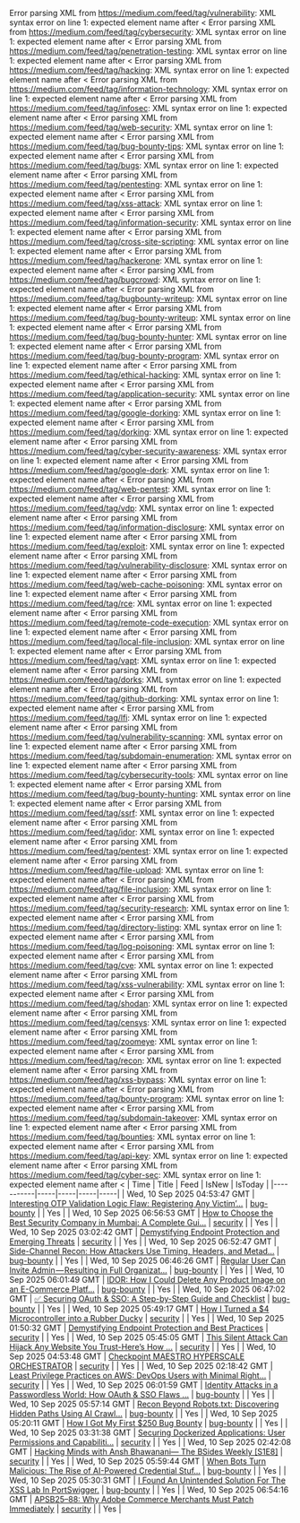 Error parsing XML from https://medium.com/feed/tag/vulnerability: XML syntax error on line 1: expected element name after <
Error parsing XML from https://medium.com/feed/tag/cybersecurity: XML syntax error on line 1: expected element name after <
Error parsing XML from https://medium.com/feed/tag/penetration-testing: XML syntax error on line 1: expected element name after <
Error parsing XML from https://medium.com/feed/tag/hacking: XML syntax error on line 1: expected element name after <
Error parsing XML from https://medium.com/feed/tag/information-technology: XML syntax error on line 1: expected element name after <
Error parsing XML from https://medium.com/feed/tag/infosec: XML syntax error on line 1: expected element name after <
Error parsing XML from https://medium.com/feed/tag/web-security: XML syntax error on line 1: expected element name after <
Error parsing XML from https://medium.com/feed/tag/bug-bounty-tips: XML syntax error on line 1: expected element name after <
Error parsing XML from https://medium.com/feed/tag/bugs: XML syntax error on line 1: expected element name after <
Error parsing XML from https://medium.com/feed/tag/pentesting: XML syntax error on line 1: expected element name after <
Error parsing XML from https://medium.com/feed/tag/xss-attack: XML syntax error on line 1: expected element name after <
Error parsing XML from https://medium.com/feed/tag/information-security: XML syntax error on line 1: expected element name after <
Error parsing XML from https://medium.com/feed/tag/cross-site-scripting: XML syntax error on line 1: expected element name after <
Error parsing XML from https://medium.com/feed/tag/hackerone: XML syntax error on line 1: expected element name after <
Error parsing XML from https://medium.com/feed/tag/bugcrowd: XML syntax error on line 1: expected element name after <
Error parsing XML from https://medium.com/feed/tag/bugbounty-writeup: XML syntax error on line 1: expected element name after <
Error parsing XML from https://medium.com/feed/tag/bug-bounty-writeup: XML syntax error on line 1: expected element name after <
Error parsing XML from https://medium.com/feed/tag/bug-bounty-hunter: XML syntax error on line 1: expected element name after <
Error parsing XML from https://medium.com/feed/tag/bug-bounty-program: XML syntax error on line 1: expected element name after <
Error parsing XML from https://medium.com/feed/tag/ethical-hacking: XML syntax error on line 1: expected element name after <
Error parsing XML from https://medium.com/feed/tag/application-security: XML syntax error on line 1: expected element name after <
Error parsing XML from https://medium.com/feed/tag/google-dorking: XML syntax error on line 1: expected element name after <
Error parsing XML from https://medium.com/feed/tag/dorking: XML syntax error on line 1: expected element name after <
Error parsing XML from https://medium.com/feed/tag/cyber-security-awareness: XML syntax error on line 1: expected element name after <
Error parsing XML from https://medium.com/feed/tag/google-dork: XML syntax error on line 1: expected element name after <
Error parsing XML from https://medium.com/feed/tag/web-pentest: XML syntax error on line 1: expected element name after <
Error parsing XML from https://medium.com/feed/tag/vdp: XML syntax error on line 1: expected element name after <
Error parsing XML from https://medium.com/feed/tag/information-disclosure: XML syntax error on line 1: expected element name after <
Error parsing XML from https://medium.com/feed/tag/exploit: XML syntax error on line 1: expected element name after <
Error parsing XML from https://medium.com/feed/tag/vulnerability-disclosure: XML syntax error on line 1: expected element name after <
Error parsing XML from https://medium.com/feed/tag/web-cache-poisoning: XML syntax error on line 1: expected element name after <
Error parsing XML from https://medium.com/feed/tag/rce: XML syntax error on line 1: expected element name after <
Error parsing XML from https://medium.com/feed/tag/remote-code-execution: XML syntax error on line 1: expected element name after <
Error parsing XML from https://medium.com/feed/tag/local-file-inclusion: XML syntax error on line 1: expected element name after <
Error parsing XML from https://medium.com/feed/tag/vapt: XML syntax error on line 1: expected element name after <
Error parsing XML from https://medium.com/feed/tag/dorks: XML syntax error on line 1: expected element name after <
Error parsing XML from https://medium.com/feed/tag/github-dorking: XML syntax error on line 1: expected element name after <
Error parsing XML from https://medium.com/feed/tag/lfi: XML syntax error on line 1: expected element name after <
Error parsing XML from https://medium.com/feed/tag/vulnerability-scanning: XML syntax error on line 1: expected element name after <
Error parsing XML from https://medium.com/feed/tag/subdomain-enumeration: XML syntax error on line 1: expected element name after <
Error parsing XML from https://medium.com/feed/tag/cybersecurity-tools: XML syntax error on line 1: expected element name after <
Error parsing XML from https://medium.com/feed/tag/bug-bounty-hunting: XML syntax error on line 1: expected element name after <
Error parsing XML from https://medium.com/feed/tag/ssrf: XML syntax error on line 1: expected element name after <
Error parsing XML from https://medium.com/feed/tag/idor: XML syntax error on line 1: expected element name after <
Error parsing XML from https://medium.com/feed/tag/pentest: XML syntax error on line 1: expected element name after <
Error parsing XML from https://medium.com/feed/tag/file-upload: XML syntax error on line 1: expected element name after <
Error parsing XML from https://medium.com/feed/tag/file-inclusion: XML syntax error on line 1: expected element name after <
Error parsing XML from https://medium.com/feed/tag/security-research: XML syntax error on line 1: expected element name after <
Error parsing XML from https://medium.com/feed/tag/directory-listing: XML syntax error on line 1: expected element name after <
Error parsing XML from https://medium.com/feed/tag/log-poisoning: XML syntax error on line 1: expected element name after <
Error parsing XML from https://medium.com/feed/tag/cve: XML syntax error on line 1: expected element name after <
Error parsing XML from https://medium.com/feed/tag/xss-vulnerability: XML syntax error on line 1: expected element name after <
Error parsing XML from https://medium.com/feed/tag/shodan: XML syntax error on line 1: expected element name after <
Error parsing XML from https://medium.com/feed/tag/censys: XML syntax error on line 1: expected element name after <
Error parsing XML from https://medium.com/feed/tag/zoomeye: XML syntax error on line 1: expected element name after <
Error parsing XML from https://medium.com/feed/tag/recon: XML syntax error on line 1: expected element name after <
Error parsing XML from https://medium.com/feed/tag/xss-bypass: XML syntax error on line 1: expected element name after <
Error parsing XML from https://medium.com/feed/tag/bounty-program: XML syntax error on line 1: expected element name after <
Error parsing XML from https://medium.com/feed/tag/subdomain-takeover: XML syntax error on line 1: expected element name after <
Error parsing XML from https://medium.com/feed/tag/bounties: XML syntax error on line 1: expected element name after <
Error parsing XML from https://medium.com/feed/tag/api-key: XML syntax error on line 1: expected element name after <
Error parsing XML from https://medium.com/feed/tag/cyber-sec: XML syntax error on line 1: expected element name after <
| Time | Title | Feed | IsNew | IsToday |
|-----------|-----|-----|-----|-----|
| Wed, 10 Sep 2025 04:53:47 GMT | [Interesting OTP Validation Logic  Flaw: Registering Any Victim’...](https://freedium.cfd/https://medium.com/p/90f7ec989b1e) | [bug-bounty](https://medium.com/feed/tag/bug-bounty) |  | Yes |
| Wed, 10 Sep 2025 06:56:53 GMT | [How to Choose the Best Security Company in Mumbai: A Complete Gui...](https://freedium.cfd/https://medium.com/p/5512f329e8fb) | [security](https://medium.com/feed/tag/security) |  | Yes |
| Wed, 10 Sep 2025 03:02:42 GMT | [Demystifying Endpoint Protection and Emerging Threats](https://freedium.cfd/https://medium.com/p/2bd985f2c22e) | [security](https://medium.com/feed/tag/security) |  | Yes |
| Wed, 10 Sep 2025 06:52:47 GMT | [ Side-Channel Recon: How Attackers Use Timing, Headers, and Metad...](https://freedium.cfd/https://medium.com/p/58c4428dc9fa) | [bug-bounty](https://medium.com/feed/tag/bug-bounty) |  | Yes |
| Wed, 10 Sep 2025 06:46:26 GMT | [Regular User Can Invite Admin — Resulting in Full Organizat...](https://freedium.cfd/https://medium.com/p/050dd57f9e01) | [bug-bounty](https://medium.com/feed/tag/bug-bounty) |  | Yes |
| Wed, 10 Sep 2025 06:01:49 GMT | [IDOR: How I Could Delete Any Product Image on an E-Commerce Platf...](https://freedium.cfd/https://medium.com/p/8998453a50ea) | [bug-bounty](https://medium.com/feed/tag/bug-bounty) |  | Yes |
| Wed, 10 Sep 2025 06:47:02 GMT | [✅ Securing OAuth & SSO: A Step-by-Step Guide and Checklist](https://freedium.cfd/https://medium.com/p/4e9390933957) | [bug-bounty](https://medium.com/feed/tag/bug-bounty) |  | Yes |
| Wed, 10 Sep 2025 05:49:17 GMT | [How I Turned a $4 Microcontroller into a Rubber Ducky](https://freedium.cfd/https://medium.com/p/65abb8c083bb) | [security](https://medium.com/feed/tag/security) |  | Yes |
| Wed, 10 Sep 2025 01:50:32 GMT | [Demystifying Endpoint Protection and Best Practices](https://freedium.cfd/https://medium.com/p/47e60def9408) | [security](https://medium.com/feed/tag/security) |  | Yes |
| Wed, 10 Sep 2025 05:45:05 GMT | [This Silent Attack Can Hijack Any Website You Trust-Here’s How ...](https://freedium.cfd/https://medium.com/p/48f99fda2ef6) | [security](https://medium.com/feed/tag/security) |  | Yes |
| Wed, 10 Sep 2025 04:53:48 GMT | [Checkpoint MAESTRO HYPERSCALE ORCHESTRATOR](https://freedium.cfd/https://medium.com/p/b72e3b18b5c3) | [security](https://medium.com/feed/tag/security) |  | Yes |
| Wed, 10 Sep 2025 02:18:42 GMT | [Least Privilege Practices on AWS: DevOps Users with Minimal Right...](https://freedium.cfd/https://medium.com/p/ca7cb908501f) | [security](https://medium.com/feed/tag/security) |  | Yes |
| Wed, 10 Sep 2025 06:01:59 GMT | [ Identity Attacks in a Passwordless World: How OAuth & SSO Flaws ...](https://freedium.cfd/https://medium.com/p/97eabe15b64e) | [bug-bounty](https://medium.com/feed/tag/bug-bounty) |  | Yes |
| Wed, 10 Sep 2025 05:57:14 GMT | [ Recon Beyond Robots.txt: Discovering Hidden Paths Using AI Crawl...](https://freedium.cfd/https://medium.com/p/d988fb84c37f) | [bug-bounty](https://medium.com/feed/tag/bug-bounty) |  | Yes |
| Wed, 10 Sep 2025 05:20:11 GMT | [How I Got My First $250 Bug Bounty](https://freedium.cfd/https://medium.com/p/63f500fb4bf8) | [bug-bounty](https://medium.com/feed/tag/bug-bounty) |  | Yes |
| Wed, 10 Sep 2025 03:31:38 GMT | [Securing Dockerized Applications: User Permissions and Capabiliti...](https://freedium.cfd/https://medium.com/p/54841c5bed9e) | [security](https://medium.com/feed/tag/security) |  | Yes |
| Wed, 10 Sep 2025 02:42:08 GMT | [Hacking Minds with Ansh Bhawanani— The BSides Weekly \[S1E8\]](https://freedium.cfd/https://medium.com/p/69be171b58d8) | [security](https://medium.com/feed/tag/security) |  | Yes |
| Wed, 10 Sep 2025 05:59:44 GMT | [ When Bots Turn Malicious: The Rise of AI-Powered Credential Stuf...](https://freedium.cfd/https://medium.com/p/2e24e658e31f) | [bug-bounty](https://medium.com/feed/tag/bug-bounty) |  | Yes |
| Wed, 10 Sep 2025 05:30:31 GMT | [I Found An Unintended Solution For The XSS Lab In PortSwigger.](https://freedium.cfd/https://medium.com/p/77b1f4d8512c) | [bug-bounty](https://medium.com/feed/tag/bug-bounty) |  | Yes |
| Wed, 10 Sep 2025 06:54:16 GMT | [APSB25–88: Why Adobe Commerce Merchants Must Patch Immediately](https://freedium.cfd/https://medium.com/p/394a4337f58f) | [security](https://medium.com/feed/tag/security) |  | Yes |
